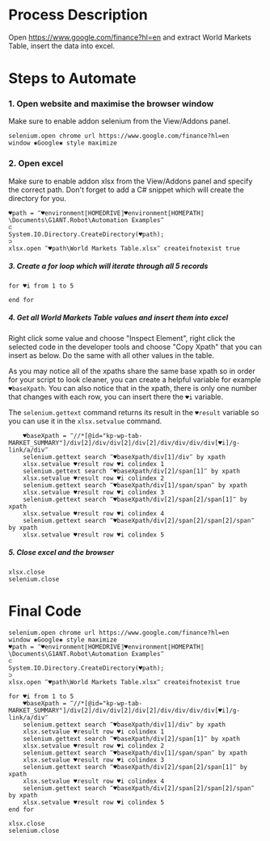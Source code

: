 # Process Description

Open https://www.google.com/finance?hl=en and extract World Markets Table, insert the data into excel.

# Steps to Automate

### 1. Open website and maximise the browser window

Make sure to enable addon selenium from the View/Addons panel.

```G1ANT
selenium.open chrome url https://www.google.com/finance?hl=en
window ✱Google✱ style maximize
```

### 2. Open excel

Make sure to enable addon xlsx from the View/Addons panel and specify the correct path. Don't forget to add a C# snippet which will create the directory for you.

```G1ANT
♥path = ‴♥environment⟦HOMEDRIVE⟧♥environment⟦HOMEPATH⟧\Documents\G1ANT.Robot\Automation Examples‴
⊂
System.IO.Directory.CreateDirectory(♥path);
⊃
xlsx.open ‴♥path\World Markets Table.xlsx‴ createifnotexist true
```

##### 3. Create a for loop which will iterate through all 5 records

```G1ANT
for ♥i from 1 to 5

end for
```

##### 4. Get all World Markets Table values and insert them into excel

Right click some value and choose "Inspect Element", right click the selected code in the developer tools and choose "Copy Xpath" that you can insert as below. Do the same with all other values in the table.

As you may notice all of the xpaths share the same base xpath so in order for your script to look cleaner, you can create a helpful variable for example `♥baseXpath`. You can also notice that in the xpath, there is only one number that changes with each row, you can insert there the `♥i` variable.

The `selenium.gettext` command returns its result in the `♥result` variable so you can use it in the `xlsx.setvalue` command.

```G1ANT
    ♥baseXpath = ‴//*[@id="kp-wp-tab-MARKET_SUMMARY"]/div[2]/div/div[2]/div[2]/div/div/div/div[♥i]/g-link/a/div‴
    selenium.gettext search ‴♥baseXpath/div[1]/div‴ by xpath
    xlsx.setvalue ♥result row ♥i colindex 1
    selenium.gettext search ‴♥baseXpath/div[2]/span[1]‴ by xpath
    xlsx.setvalue ♥result row ♥i colindex 2
    selenium.gettext search ‴♥baseXpath/div[1]/span/span‴ by xpath
    xlsx.setvalue ♥result row ♥i colindex 3
    selenium.gettext search ‴♥baseXpath/div[2]/span[2]/span[1]‴ by xpath
    xlsx.setvalue ♥result row ♥i colindex 4
    selenium.gettext search ‴♥baseXpath/div[2]/span[2]/span[2]/span‴ by xpath
    xlsx.setvalue ♥result row ♥i colindex 5
```

##### 5. Close excel and the browser

```G1ANT
xlsx.close
selenium.close
```

# Final Code

```G1ANT
selenium.open chrome url https://www.google.com/finance?hl=en
window ✱Google✱ style maximize
♥path = ‴♥environment⟦HOMEDRIVE⟧♥environment⟦HOMEPATH⟧\Documents\G1ANT.Robot\Automation Examples‴
⊂
System.IO.Directory.CreateDirectory(♥path);
⊃
xlsx.open ‴♥path\World Markets Table.xlsx‴ createifnotexist true

for ♥i from 1 to 5
    ♥baseXpath = ‴//*[@id="kp-wp-tab-MARKET_SUMMARY"]/div[2]/div/div[2]/div[2]/div/div/div/div[♥i]/g-link/a/div‴
    selenium.gettext search ‴♥baseXpath/div[1]/div‴ by xpath
    xlsx.setvalue ♥result row ♥i colindex 1
    selenium.gettext search ‴♥baseXpath/div[2]/span[1]‴ by xpath
    xlsx.setvalue ♥result row ♥i colindex 2
    selenium.gettext search ‴♥baseXpath/div[1]/span/span‴ by xpath
    xlsx.setvalue ♥result row ♥i colindex 3
    selenium.gettext search ‴♥baseXpath/div[2]/span[2]/span[1]‴ by xpath
    xlsx.setvalue ♥result row ♥i colindex 4
    selenium.gettext search ‴♥baseXpath/div[2]/span[2]/span[2]/span‴ by xpath
    xlsx.setvalue ♥result row ♥i colindex 5
end for

xlsx.close
selenium.close
```
